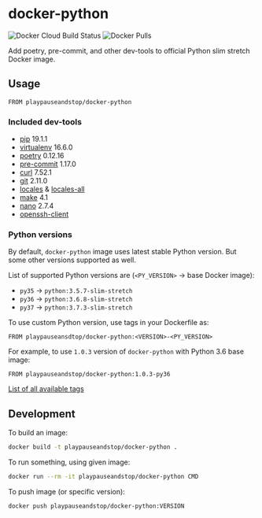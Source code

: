 # docker-python

![Docker Cloud Build Status](https://img.shields.io/docker/cloud/build/playpauseandstop/docker-python.svg)
![Docker Pulls](https://img.shields.io/docker/pulls/playpauseandstop/docker-python.svg)

Add poetry, pre-commit, and other dev-tools to official Python slim stretch
Docker image.

## Usage

```
FROM playpauseandstop/docker-python
```

### Included dev-tools

- [pip](https://pip.pypa.io) 19.1.1
- [virtualenv](https://virtualenv.pypa.io) 16.6.0
- [poetry](https://poetry.eustace.io) 0.12.16
- [pre-commit](https://pre-commit.com) 1.17.0
- [curl](https://curl.haxx.se) 7.52.1
- [git](https://git-scm.com) 2.11.0
- [locales](https://packages.debian.org/stretch/locales) &
  [locales-all](https://packages.debian.org/stretch/locales-all)
- [make](https://www.gnu.org/software/make) 4.1
- [nano](https://www.nano-editor.org) 2.7.4
- [openssh-client](https://packages.debian.org/stretch/openssh-client)

### Python versions

By default, `docker-python` image uses latest stable Python version. But some
other versions supported as well.

List of supported Python versions are (`<PY_VERSION>` -> base Docker image):

- `py35` -> `python:3.5.7-slim-stretch`
- `py36` -> `python:3.6.8-slim-stretch`
- `py37` -> `python:3.7.3-slim-stretch`

To use custom Python version, use tags in your Dockerfile as:

```
FROM playpauseansdtop/docker-python:<VERSION>-<PY_VERSION>
```

For example, to use `1.0.3` version of `docker-python` with Python 3.6 base
image:

```
FROM playpauseandstop/docker-python:1.0.3-py36
```

[List of all available tags](https://hub.docker.com/r/playpauseandstop/docker-python/tags)

## Development

To build an image:

```bash
docker build -t playpauseandstop/docker-python .
```

To run something, using given image:

```bash
docker run --rm -it playpauseandstop/docker-python CMD
```

To push image (or specific version):

```bash
docker push playpauseandstop/docker-python:VERSION
```
